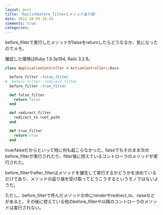 ```yaml
---
layout: post
title: "Railsのbefore_filterとメソッド返り値"
date: 2012-10-09 16:54
comments: true
categories: 
---
```

before_filterで実行したメソッドがfalseをreturnしたらどうなるか、気になったのでメモ。

確認した環境はRuby 1.9.3p194, Rails 3.2.8。
``` ruby
class ApplicationController < ActionController::Base

  before_filter :false_filter
#  before_filter :redirect_filter
  before_filter :true_filter

  def false_filter
    return false
  end

  def redirect_filter
    redirect_to root_path
  end

  def true_filter
    return true
  end

```
true/falseだからといって特に何も起こらなかった。falseでもそのまま次のbefore_filterが実行されたり、filter後に控えているコントローラのメソッドが実行された。

before_filterやafter_filterはメソッドを優先して実行するかどうかを決めているだけであり、メソッドの返り値を受け取ってどうこうするというモノではないようだ。

ただし、before_filterで呼んだメソッドの中にrenderやredirect_to、raiseなどがあると、その後に控えている他のbefore_filterや以降のコントローラのメソッドは実行されない。
